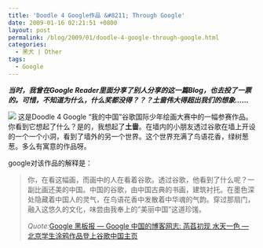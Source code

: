 ```yaml
---
title: 'Doodle 4 Google作品 &#8211; Through Google'
date: 2009-01-16 02:21:51 +0800
layout: post
permalink: /blog/2009/01/doodle-4-google-through-google.html
categories:
  - 黑犬 | Other
tags:
  - Google
---
```

***当时，我曾在Google Reader里面分享了别人分享的这一篇Blog，也去投了一票的。可惜，不知道为什么，什么奖都没得？？？土啬伟大得超出我们的想象&#8230;&#8230;***

![][1] 
这是Doodle 4 Google &#8220;我的中国&#8221;谷歌国际少年绘画大赛中的一幅参赛作品。你看到它想起了什么？是的，我想起了**土啬**。在墙内的小朋友透过谷歌在墙上开设的一个一个小洞，看到了墙外的另一个世界。这个世界充满了鸟语花香，绿树葱葱。多么有寓意的作品呀。

google对该作品的解释是：

> 你，在看这幅画，而画中的人在看着谷歌。透过谷歌，他看到了什么呢？一副比画还美的中国。中国的谷歌，由中国古典的书画，建筑衬托。在墨色深处隐藏着中国人的灵气，在鸟语花香中发散着中华魂的气韵。穿过那扇门，融入这悠久的文化，味尝由我奉上的&#8221;美丽中国&#8221;这道珍馐。</p>
*<font color="#666666">Quote:</font>*[Google 黑板报 &#8212; Google 中国的博客网志: 菡萏初现 水天一色 &#8212; 北京学生涂鸦作品登上谷歌中国主页][2]

 [1]: http://junnie.3322.org/images/zhu8.net/Google-wall.jpg
 [2]: http://googlechinablog.com/2009/01/blog-post_15.html